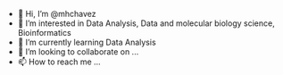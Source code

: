 - 👋 Hi, I’m @mhchavez
- 👀 I’m interested in Data Analysis, Data and molecular biology science, Bioinformatics
- 🌱 I’m currently learning Data Analysis
- 💞️ I’m looking to collaborate on ...
- 📫 How to reach me ...

<!---
mhchavez/mhchavez is a ✨ special ✨ repository because its `README.md` (this file) appears on your GitHub profile.
You can click the Preview link to take a look at your changes.
--->
